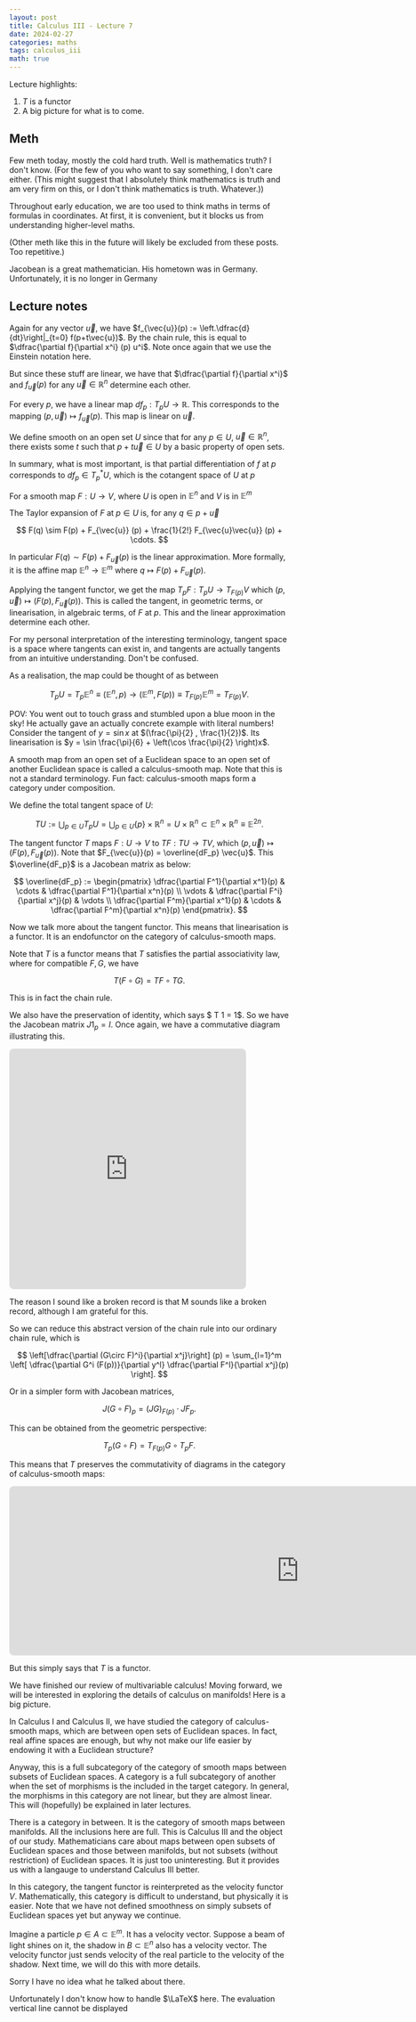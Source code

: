 ```yaml
---
layout: post
title: Calculus III - Lecture 7
date: 2024-02-27
categories: maths
tags: calculus_iii
math: true
---
```




Lecture highlights:

1. $T$ is a functor
2. A big picture for what is to come.

## Meth

Few meth today, mostly the cold hard truth. Well is mathematics truth? I don't know. (For the few of you who want to say something, I don't care either. (This might suggest that I absolutely think mathematics is truth and am very firm on this, or I don't think mathematics is truth. Whatever.))

Throughout early education, we are too used to think maths in terms of formulas in coordinates. At first, it is convenient, but it blocks us from understanding higher-level maths. 

(Other meth like this in the future will likely be excluded from these posts. Too repetitive.)

Jacobean is a great mathematician. His hometown was in Germany. Unfortunately, it is no longer in Germany

## Lecture notes

Again for any vector $\vec{u}$, we have $f_{\vec{u}}(p) := \left.\dfrac{d}{dt}\right|_{t=0} f(p+t\vec{u})$. By the chain rule, this is equal to $\dfrac{\partial f}{\partial x^i} (p) u^i$. Note once again that we use the Einstein notation here. 

But since these stuff are linear, we have that $\dfrac{\partial f}{\partial x^i}$ and $f_{\vec{u}}(p)$ for any $\vec{u} \in \mathbb{R}^n$ determine each other.

For every $p$, we have a linear map  $df_p: T_p U \to \mathbb{R}$. This corresponds to the mapping $(p, \vec{u})\mapsto f_{\vec{u}} (p)$. This map is linear on $\vec{u}$. 

We define smooth on an open set $U$ since that for any $p \in U$, $\vec{u}\in \mathbb{R}^n$, there exists some $t$  such that $p+t\vec{u}\in U$ by a basic property of open sets. 

In summary, what is most important, is that partial differentiation of $f$ at $p$ corresponds to $df_p \in T^\ast_p U$, which is the cotangent space of $U$ at $p$

For a smooth map $F:U \to V$, where $U$ is open in $\mathbb{E}^n$ and $V$ is in $\mathbb{E}^m$

The Taylor expansion of $F$ at $p \in U$ is, for any $q \in p+\vec{u}$ 

$$
F(q) \sim F(p) + F_{\vec{u}} (p) + \frac{1}{2!} F_{\vec{u}\vec{u}} (p) + \cdots.
$$

In particular $F(q) \sim F(p) + F_{\vec{u}} (p)$ is the linear approximation. More formally, it is the affine map $\mathbb{E}^n \to \mathbb{E}^m$ where $q \mapsto F(p) + F_{\vec{u}} (p)$. 

Applying the tangent functor, we get the map $T_p F: T_p U \to T_{F(p)} V$ which $(p, \vec{u})\mapsto (F(p), F_{\vec{u}} (p))$. This is called the tangent, in geometric terms, or linearisation, in algebraic terms, of $F$ at $p$. This and the linear approximation determine each other.

For my personal interpretation of the interesting terminology, tangent space is a space where tangents can exist in, and tangents are actually tangents from an intuitive understanding. Don't be confused.

As a realisation, the map could be thought of as between

$$
T_p U = T_p \mathbb{E}^n \equiv  (\mathbb{E}^n, p) \to (\mathbb{E}^m, F(p)) \equiv T_{F(p)} \mathbb{E}^m = T_{F(p)} V.
$$

POV: You went out to touch grass and stumbled upon a blue moon in the sky! He actually gave an actually concrete example with literal numbers! Consider the tangent of $y = \sin x$ at $(\frac{\pi}{2} , \frac{1}{2})$. Its linearisation is $y = \sin \frac{\pi}{6} + \left(\cos \frac{\pi}{2} \right)x$.

A smooth map from an open set of a Euclidean space to an open set of another Euclidean space is called a calculus-smooth map. Note that this is not a standard terminology. Fun fact: calculus-smooth maps form a category under composition.

We define the total tangent space of $U$:

$$
T U := \bigcup_{p\in U} T_p U = \bigcup_{p\in U}\{p\}\times \mathbb{R}^n = U \times \mathbb{R}^n \subset \mathbb{E}^n \times \mathbb{R}^n \equiv \mathbb{E}^{2n}.
$$

The tangent functor $T$ maps $F: U\to V$ to $TF:TU\to TV$, which $(p, \vec{u}) \mapsto (F(p), F_{\vec{u}}(p))$. Note that $F_{\vec{u}}(p) = \overline{dF_p} \vec{u}$. This $\overline{dF_p}$ is a Jacobean matrix as below:

$$
\overline{dF_p} := \begin{pmatrix}
\dfrac{\partial F^1}{\partial x^1}(p) & \cdots & \dfrac{\partial F^1}{\partial x^n}(p) \\
\vdots & \dfrac{\partial F^i}{\partial x^j}(p) & \vdots \\
\dfrac{\partial F^m}{\partial x^1}(p) & \cdots & \dfrac{\partial F^m}{\partial x^n}(p)
\end{pmatrix}.
$$

Now we talk more about the tangent functor. This means that linearisation is a functor. It is an endofunctor on the category of calculus-smooth maps.

Note that $T$ is a functor means that $T$ satisfies the partial associativity  law, where for compatible $F, G$, we have 

$$
T(F\circ G) = TF \circ TG.
$$

This is in fact the chain rule.

We also have the preservation of identity, which says $ T 1 = 1$. So we have the Jacobean matrix $J 1_p = I$. Once again, we have a commutative diagram illustrating this.

<!-- https://q.uiver.app/#q=WzAsNixbMCwwLCJVIl0sWzEsMCwiViJdLFswLDEsIlRVIl0sWzEsMSwiVFYiXSxbMCwyLCIocCwgXFx2ZWN7dX0pIl0sWzEsMiwiKEYocCksIEZfe1xcdmVje3V9fSAocCkpIl0sWzAsMSwiRiJdLFsyLDMsIlRGIl0sWzQsNSwiIiwwLHsic2hvcnRlbiI6eyJzb3VyY2UiOjIwLCJ0YXJnZXQiOjIwfSwic3R5bGUiOnsidGFpbCI6eyJuYW1lIjoibWFwcyB0byJ9fX1dLFs2LDcsIlQiLDAseyJzaG9ydGVuIjp7InNvdXJjZSI6MjAsInRhcmdldCI6NDB9LCJsZXZlbCI6MSwic3R5bGUiOnsidGFpbCI6eyJuYW1lIjoibWFwcyB0byJ9fX1dXQ== -->
<iframe class="quiver-embed" src="https://q.uiver.app/#q=WzAsNixbMCwwLCJVIl0sWzEsMCwiViJdLFswLDEsIlRVIl0sWzEsMSwiVFYiXSxbMCwyLCIocCwgXFx2ZWN7dX0pIl0sWzEsMiwiKEYocCksIEZfe1xcdmVje3V9fSAocCkpIl0sWzAsMSwiRiJdLFsyLDMsIlRGIl0sWzQsNSwiIiwwLHsic2hvcnRlbiI6eyJzb3VyY2UiOjIwLCJ0YXJnZXQiOjIwfSwic3R5bGUiOnsidGFpbCI6eyJuYW1lIjoibWFwcyB0byJ9fX1dLFs2LDcsIlQiLDAseyJzaG9ydGVuIjp7InNvdXJjZSI6MjAsInRhcmdldCI6NDB9LCJsZXZlbCI6MSwic3R5bGUiOnsidGFpbCI6eyJuYW1lIjoibWFwcyB0byJ9fX1dXQ==&embed" width="426" height="432" style="border-radius: 8px; border: none;"></iframe>

<!-- % https://q.uiver.app/#q=WzAsNixbMCwwLCJVIl0sWzEsMCwiViJdLFswLDEsIlRVIl0sWzEsMSwiVFYiXSxbMCwyLCIocCwgXFx2ZWN7dX0pIl0sWzEsMiwiKEYocCksIEZfe1xcdmVje3V9fSAocCkpIl0sWzAsMSwiRiJdLFsyLDMsIlRGIl0sWzQsNSwiIiwwLHsic2hvcnRlbiI6eyJzb3VyY2UiOjIwLCJ0YXJnZXQiOjIwfSwic3R5bGUiOnsidGFpbCI6eyJuYW1lIjoibWFwcyB0byJ9fX1dLFs2LDcsIlQiLDAseyJzaG9ydGVuIjp7InNvdXJjZSI6MjAsInRhcmdldCI6NDB9LCJsZXZlbCI6MSwic3R5bGUiOnsidGFpbCI6eyJuYW1lIjoibWFwcyB0byJ9fX1dXQ==
\[\begin{tikzcd}
	U & V \\
	TU & TV \\
	{(p, \vec{u})} & {(F(p), F_{\vec{u}} (p))}
	\arrow[""{name=0, anchor=center, inner sep=0}, "F", from=1-1, to=1-2]
	\arrow[""{name=1, anchor=center, inner sep=0}, "TF", from=2-1, to=2-2]
	\arrow[shorten <=2pt, shorten >=2pt, maps to, from=3-1, to=3-2]
	\arrow["T", shorten <=4pt, shorten >=9pt, maps to, from=0, to=1]
\end{tikzcd}\] -->

The reason I sound like a broken record is that M sounds like a broken record, although I am grateful for this.

So we can reduce this abstract version of the chain rule into our ordinary chain rule, which is 

$$
\left[\dfrac{\partial (G\circ F)^i}{\partial x^j}\right] (p) = \sum_{l=1}^m \left[ \dfrac{\partial G^i (F(p))}{\partial y^l} \dfrac{\partial F^l}{\partial x^j}(p) \right].
$$

Or in a simpler form with Jacobean matrices, 

$$
J(G\circ F)_p = (JG)_{F(p)} \cdot JF_p.
$$

This can be obtained from the geometric perspective: 

$$
T_p(G\circ F) = T_{F(p)}G \circ T_p F.
$$

This means that $T$ preserves the commutativity of diagrams in the category of calculus-smooth maps:

<!-- https://q.uiver.app/#q=WzAsNixbMCwwLCJVIl0sWzIsMCwiViJdLFsxLDEsIlciXSxbNCwwLCJUX3AgVSJdLFs2LDAsIlRfe0YocCl9IFYiXSxbNSwxLCJUX3tHKEYocCkpfSBXIl0sWzAsMiwiR1xcY2lyYyBGIiwyXSxbMCwxLCJGIl0sWzEsMiwiRyJdLFszLDUsIihHXFxjaXJjIEYpKHApIiwyXSxbMyw0LCJUX3AgRiJdLFs0LDUsIlRfe0YocCl9IEciXV0= -->
<iframe class="quiver-embed" src="https://q.uiver.app/#q=WzAsNixbMCwwLCJVIl0sWzIsMCwiViJdLFsxLDEsIlciXSxbNCwwLCJUX3AgVSJdLFs2LDAsIlRfe0YocCl9IFYiXSxbNSwxLCJUX3tHKEYocCkpfSBXIl0sWzAsMiwiR1xcY2lyYyBGIiwyXSxbMCwxLCJGIl0sWzEsMiwiRyJdLFszLDUsIihHXFxjaXJjIEYpKHApIiwyXSxbMyw0LCJUX3AgRiJdLFs0LDUsIlRfe0YocCl9IEciXV0=&embed" width="1041" height="304" style="border-radius: 8px; border: none;"></iframe>

<!-- % https://q.uiver.app/#q=WzAsNixbMCwwLCJVIl0sWzIsMCwiViJdLFsxLDEsIlciXSxbNCwwLCJUX3AgVSJdLFs2LDAsIlRfe0YocCl9IFYiXSxbNSwxLCJUX3tHKEYocCkpfSBXIl0sWzAsMiwiR1xcY2lyYyBGIiwyXSxbMCwxLCJGIl0sWzEsMiwiRyJdLFszLDUsIihHXFxjaXJjIEYpKHApIiwyXSxbMyw0LCJUX3AgRiJdLFs0LDUsIlRfe0YocCl9IEciXV0=
\[\begin{tikzcd}
	U && V && {T_p U} && {T_{F(p)} V} \\
	& W &&&& {T_{G(F(p))} W}
	\arrow["{G\circ F}"', from=1-1, to=2-2]
	\arrow["F", from=1-1, to=1-3]
	\arrow["G", from=1-3, to=2-2]
	\arrow["{(G\circ F)(p)}"', from=1-5, to=2-6]
	\arrow["{T_p F}", from=1-5, to=1-7]
	\arrow["{T_{F(p)} G}", from=1-7, to=2-6]
\end{tikzcd}\] -->

But this simply says that $T$ is a functor.

We have finished our review of multivariable calculus! Moving forward, we will be interested in exploring the details of calculus on manifolds! Here is a big picture.

In Calculus I and Calculus II, we have studied the category of calculus-smooth maps, which are between open sets of Euclidean spaces. In fact, real affine spaces are enough, but why not make our life easier by endowing it with a Euclidean structure?

Anyway, this is a full subcategory of the category of smooth maps between subsets of Euclidean spaces. A category is a full subcategory of another when the set of morphisms is the included in the target category. In general, the morphisms in this category are not linear, but they are almost linear. This will (hopefully) be explained in later lectures.

There is a category in between. It is the category of smooth maps between manifolds. All the inclusions here are full. This is Calculus III and the object of our study. Mathematicians care about maps between open subsets of Euclidean spaces and those between manifolds, but not subsets (without restriction) of Euclidean spaces. It is just too uninteresting. But it provides us with a langauge to understand Calculus III better. 

In this category, the tangent functor is reinterpreted as the velocity functor $V$. Mathematically, this category is difficult to understand, but physically it is easier. Note that we have not defined smoothness on simply subsets of Euclidean spaces yet but anyway we continue.

Imagine a particle $p \in A \subset \mathbb{E}^m$. It has a velocity vector. Suppose a beam of light shines on it, the shadow in $B \subset \mathbb{E}^n$ also has a velocity vector. The velocity functor just sends velocity of the real particle to the velocity of the shadow. Next time, we will do this with more details.

Sorry I have no idea what he talked about there.

Unfortunately I don't know how to handle $\LaTeX$ here. The evaluation vertical line cannot be displayed